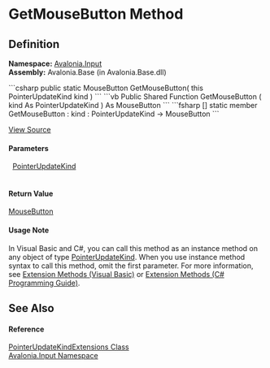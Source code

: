 # GetMouseButton Method




## Definition
**Namespace:** <a href="N_Avalonia_Input">Avalonia.Input</a>  
**Assembly:** Avalonia.Base (in Avalonia.Base.dll)

<Tabs groupId="api-code-preview">
<TabItem value="csharp" label="C#">
```csharp
public static MouseButton GetMouseButton(
	this PointerUpdateKind kind
)
```
</TabItem>
<TabItem value="vb" label="VB">
```vb
<ExtensionAttribute>
Public Shared Function GetMouseButton ( 
	kind As PointerUpdateKind
) As MouseButton
```
</TabItem>
<TabItem value="fsharp" label="F#">
```fsharp
[<ExtensionAttribute>]
static member GetMouseButton : 
        kind : PointerUpdateKind -> MouseButton 
```
</TabItem>
</Tabs>



<a href="https://github.com/AvaloniaUI/Avalonia/tree/master/src/Avalonia.Base/Input/PointerPoint.cs#L211" title="View the source code">View Source</a>



#### Parameters
<dl><dt>  <a href="T_Avalonia_Input_PointerUpdateKind">PointerUpdateKind</a></dt><dd> </dd></dl>

#### Return Value
<a href="T_Avalonia_Input_MouseButton">MouseButton</a>

#### Usage Note
In Visual Basic and C#, you can call this method as an instance method on any object of type <a href="T_Avalonia_Input_PointerUpdateKind">PointerUpdateKind</a>. When you use instance method syntax to call this method, omit the first parameter. For more information, see <a href="https://docs.microsoft.com/dotnet/visual-basic/programming-guide/language-features/procedures/extension-methods" target="_blank" rel="noopener noreferrer">Extension Methods (Visual Basic)</a> or <a href="https://docs.microsoft.com/dotnet/csharp/programming-guide/classes-and-structs/extension-methods" target="_blank" rel="noopener noreferrer">Extension Methods (C# Programming Guide)</a>.

## See Also


#### Reference
<a href="T_Avalonia_Input_PointerUpdateKindExtensions">PointerUpdateKindExtensions Class</a>  
<a href="N_Avalonia_Input">Avalonia.Input Namespace</a>  

